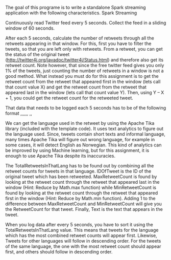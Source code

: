 The goal of this programe is to write a standalone Spark streaming application with the following
characteristics. Spark Streaming 

Continuously read Twitter feed every 5 seconds.
Collect the feed in a sliding window of 60 seconds.

After each 5 seconds, calculate the number of retweets through all the retweets appearing
in that window. For this, first you have to filter the tweets, so that you are left only with
retweets. From a retweet, you can get the status of the original tweet
(http://twitter4j.org/javadoc/twitter4j/Status.html) and therefore also get its retweet
count. Note however, that since the free twitter feed gives you only 1% of the tweets, just
counting the number of retweets in a window is not a good method. What instead you must
do for this assignment is to get the retweet count from the retweet that appeared first in
the window (lets call that count value X) and get the retweet count from the retweet that
appeared last in the window (lets call that count value Y). Then, using Y – X + 1, you could
get the retweet count for the retweeted tweet.

That data that needs to be logged each 5 seconds has to be of the following format
<Secs>,<Lang>,<Langcode>,<TotalRetweetsInThatLang>,<IDOfTweet>,<MaxRetweetCount>,<MinRetweetCount>
,<RetweetCount>,<Text>

We can get the language used in the retweet by using the Apache Tika library (included
with the template code). It uses text analytics to figure out the language used. Since, tweets
contain short texts and informal language, many times Apache Tika will figure out wrong
language, for example in some cases, it will detect English as Norwegian. This kind of
analytics can be improved by using Machine learning, but for this assignment, it is enough
to use Apache Tika despite its inaccuracies.

The TotalRetweetsInThatLang has to be found out by combining all the retweet counts for
tweets in that language. IDOfTweet is the ID of the original tweet which has been
retweeted. MaxRetweetCount is found by looking at the retweet count through the
retweet that appeared last in the window (Hint: Reduce by Math.max function) while
MinRetweetCount is found by looking at the retweet count through the retweet that
appeared first in the window (Hint: Reduce by Math.min function). Adding 1 to the
difference between MaxRetweetCount and MinRetweetCount will give you the
RetweetCount for that tweet. Finally, Text is the text that appears in the tweet.

When you log data after every 5 seconds, you have to sort it using the
TotalRetweetsInThatLang value. This means that tweets for the language which has the
most combined retweet counts will appear first. Likewise, Tweets for other languages will
follow in descending order. For the tweets of the same language, the one with the most
retweet count should appear first, and others should follow in descending order.
